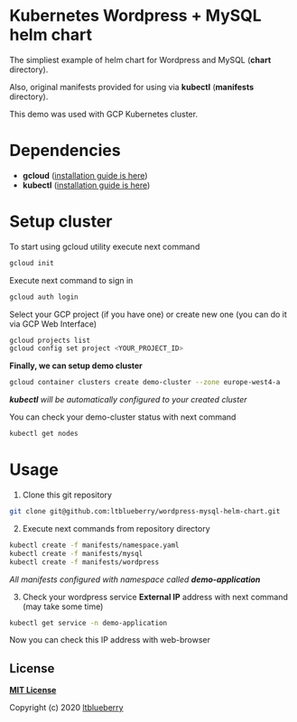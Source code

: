 # Kubernetes Wordpress + MySQL helm chart

The simpliest example of helm chart for Wordpress and MySQL (**chart** directory).

Also, original manifests provided  for using via **kubectl** (**manifests** directory).

This demo was used with GCP Kubernetes cluster.

# Dependencies

* **gcloud** ([installation guide is here](https://cloud.google.com/sdk/docs/quickstarts/))
* **kubectl** ([installation guide is here](https://kubernetes.io/docs/tasks/tools/install-kubectl/))

# Setup cluster
To start using gcloud utility execute next command
```sh
gcloud init
```

Execute next command to sign in
```sh
gcloud auth login
```

Select your GCP project (if you have one) or create new one (you can do it via GCP Web Interface)
```sh
gcloud projects list
gcloud config set project <YOUR_PROJECT_ID>
```

**Finally, we can setup demo cluster**
```sh
gcloud container clusters create demo-cluster --zone europe-west4-a
```

***kubectl** will be automatically configured to your created cluster*

You can check your demo-cluster status with next command
```sh
kubectl get nodes
```

# Usage

1) Clone this git repository
```sh
git clone git@github.com:ltblueberry/wordpress-mysql-helm-chart.git
```
2) Execute next commands from repository directory
```sh
kubectl create -f manifests/namespace.yaml
kubectl create -f manifests/mysql
kubectl create -f manifests/wordpress
```
*All manifests configured with namespace called **demo-application***

3) Check your wordpress service **External IP** address with next command (may take some time)
```sh
kubectl get service -n demo-application
```

Now you can check this IP address with web-browser


## License

**[MIT License](LICENSE)**

Copyright (c) 2020 [ltblueberry](https://github.com/ltblueberry)